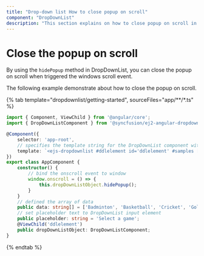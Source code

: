 ```yaml
---
title: "Drop-down list How to close popup on scroll"
component: "DropDownList"
description: "This section explains on how to close popup on scroll in the Syncfusion Angular drop-down list component."
---
```


# Close the popup on scroll

By using the `hidePopup` method in DropDownList, you can close the popup on scroll when triggered the windows scroll event.

The following example demonstrate about how to close the popup on scroll.

{% tab template="dropdownlist/getting-started", sourceFiles="app/**/*.ts"  %}

```typescript
import { Component, ViewChild } from '@angular/core';
import { DropDownListComponent } from '@syncfusion/ej2-angular-dropdowns';

@Component({
    selector: 'app-root',
    // specifies the template string for the DropDownList component with change event
    template: `<ejs-dropdownlist #ddlelement id='ddlelement' #samples [dataSource]='data' [placeholder]='placeholder'></ejs-dropdownlist>`
})
export class AppComponent {
    constructor() {
        // bind the onscroll event to window
        window.onscroll = () => {
            this.dropDownListObject.hidePopup();
        }
    }
    // defined the array of data
    public data: string[] = ['Badminton', 'Basketball', 'Cricket', 'Golf', 'Hockey', 'Rugby'];
    // set placeholder text to DropDownList input element
    public placeholder: string = 'Select a game';
    @ViewChild('ddlelement')
    public dropDownListObject: DropDownListComponent;
}
```

{% endtab %}